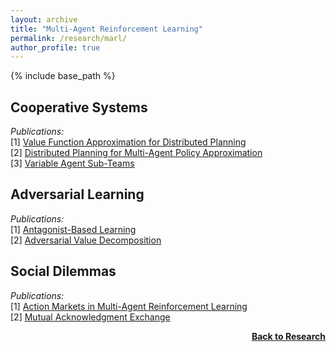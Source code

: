 ```yaml
---
layout: archive
title: "Multi-Agent Reinforcement Learning"
permalink: /research/marl/
author_profile: true
---
```


{% include base_path %}

## Cooperative Systems

*Publications:*  
[1] [Value Function Approximation for Distributed Planning](https://ifaamas.org/Proceedings/aamas2018/pdfs/p730.pdf)  
[2] [Distributed Planning for Multi-Agent Policy Approximation](https://arxiv.org/pdf/1901.08761.pdf)  
[3] [Variable Agent Sub-Teams](https://openreview.net/forum?id=hyJKKIhfxxT)  

## Adversarial Learning

*Publications:*  
[1] [Antagonist-Based Learning](https://ifaamas.org/Proceedings/aamas2020/pdfs/p1055.pdf)  
[2] [Adversarial Value Decomposition](https://ojs.aaai.org/index.php/AAAI/article/view/17348)  

## Social Dilemmas

*Publications:*  
[1] [Action Markets in Multi-Agent Reinforcement Learning](https://link.springer.com/chapter/10.1007/978-3-030-01421-6_24)  
[2] [Mutual Acknowledgment Exchange](https://www.ifaamas.org/Proceedings/aamas2022/pdfs/p1047.pdf)  

<div style="float: right;">
    <a href="https://thomyphan.github.io/research/"><strong>Back to Research</strong></a>
</div>